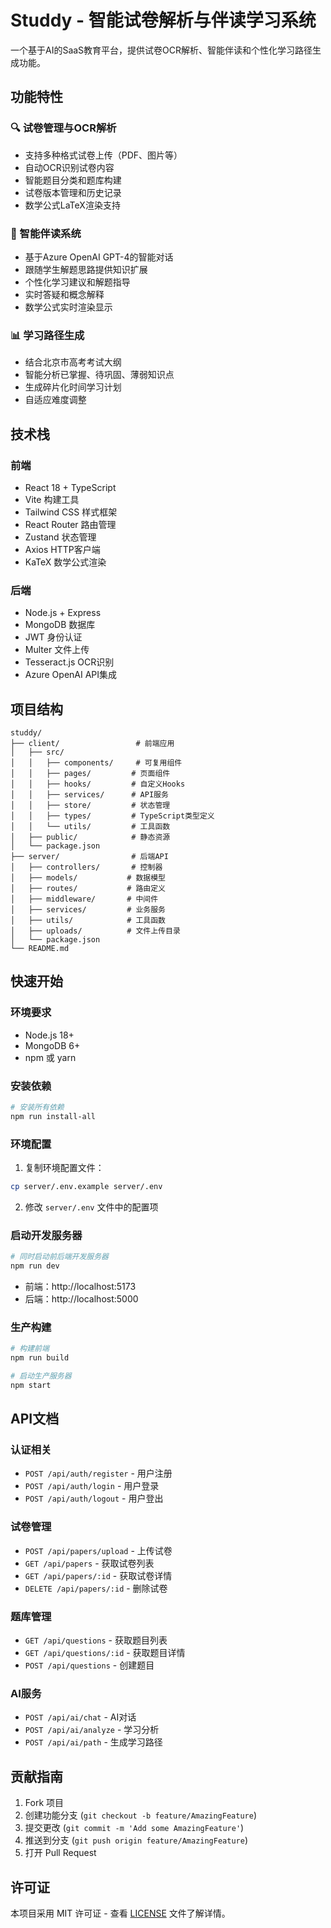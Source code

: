 # Studdy - 智能试卷解析与伴读学习系统

一个基于AI的SaaS教育平台，提供试卷OCR解析、智能伴读和个性化学习路径生成功能。

## 功能特性

### 🔍 试卷管理与OCR解析
- 支持多种格式试卷上传（PDF、图片等）
- 自动OCR识别试卷内容
- 智能题目分类和题库构建
- 试卷版本管理和历史记录
- 数学公式LaTeX渲染支持

### 🤖 智能伴读系统
- 基于Azure OpenAI GPT-4的智能对话
- 跟随学生解题思路提供知识扩展
- 个性化学习建议和解题指导
- 实时答疑和概念解释
- 数学公式实时渲染显示

### 📊 学习路径生成
- 结合北京市高考考试大纲
- 智能分析已掌握、待巩固、薄弱知识点
- 生成碎片化时间学习计划
- 自适应难度调整

## 技术栈

### 前端
- React 18 + TypeScript
- Vite 构建工具
- Tailwind CSS 样式框架
- React Router 路由管理
- Zustand 状态管理
- Axios HTTP客户端
- KaTeX 数学公式渲染

### 后端
- Node.js + Express
- MongoDB 数据库
- JWT 身份认证
- Multer 文件上传
- Tesseract.js OCR识别
- Azure OpenAI API集成

## 项目结构

```
studdy/
├── client/                 # 前端应用
│   ├── src/
│   │   ├── components/     # 可复用组件
│   │   ├── pages/         # 页面组件
│   │   ├── hooks/         # 自定义Hooks
│   │   ├── services/      # API服务
│   │   ├── store/         # 状态管理
│   │   ├── types/         # TypeScript类型定义
│   │   └── utils/         # 工具函数
│   ├── public/            # 静态资源
│   └── package.json
├── server/                # 后端API
│   ├── controllers/       # 控制器
│   ├── models/           # 数据模型
│   ├── routes/           # 路由定义
│   ├── middleware/       # 中间件
│   ├── services/         # 业务服务
│   ├── utils/            # 工具函数
│   ├── uploads/          # 文件上传目录
│   └── package.json
└── README.md
```

## 快速开始

### 环境要求
- Node.js 18+
- MongoDB 6+
- npm 或 yarn

### 安装依赖
```bash
# 安装所有依赖
npm run install-all
```

### 环境配置
1. 复制环境配置文件：
```bash
cp server/.env.example server/.env
```

2. 修改 `server/.env` 文件中的配置项

### 启动开发服务器
```bash
# 同时启动前后端开发服务器
npm run dev
```

- 前端：http://localhost:5173
- 后端：http://localhost:5000

### 生产构建
```bash
# 构建前端
npm run build

# 启动生产服务器
npm start
```

## API文档

### 认证相关
- `POST /api/auth/register` - 用户注册
- `POST /api/auth/login` - 用户登录
- `POST /api/auth/logout` - 用户登出

### 试卷管理
- `POST /api/papers/upload` - 上传试卷
- `GET /api/papers` - 获取试卷列表
- `GET /api/papers/:id` - 获取试卷详情
- `DELETE /api/papers/:id` - 删除试卷

### 题库管理
- `GET /api/questions` - 获取题目列表
- `GET /api/questions/:id` - 获取题目详情
- `POST /api/questions` - 创建题目

### AI服务
- `POST /api/ai/chat` - AI对话
- `POST /api/ai/analyze` - 学习分析
- `POST /api/ai/path` - 生成学习路径

## 贡献指南

1. Fork 项目
2. 创建功能分支 (`git checkout -b feature/AmazingFeature`)
3. 提交更改 (`git commit -m 'Add some AmazingFeature'`)
4. 推送到分支 (`git push origin feature/AmazingFeature`)
5. 打开 Pull Request

## 许可证

本项目采用 MIT 许可证 - 查看 [LICENSE](LICENSE) 文件了解详情。
